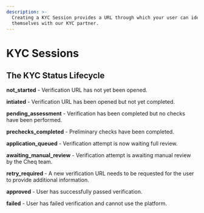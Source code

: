 ```yaml
---
description: >-
  Creating a KYC Session provides a URL through which your user can identify
  themselves with our KYC partner.
---
```


# KYC Sessions

## The KYC Status Lifecycle

**not\_started** - Verification URL has not yet been opened.

**intiated** - Verification URL has been opened but not yet completed.

**pending\_assessment** - Verification has been completed but no checks have been performed.

**prechecks\_completed** - Preliminary checks have been completed.

**application\_queued** - Verification attempt is now waiting full review.

**awaiting\_manual\_review** - Verification attempt is awaiting manual review by the Cheq team.&#x20;

**retry\_required** - A new verification URL needs to be requested for the user to provide additional information.

**approved** - User has successfully passed verification.

**failed** - User has failed verification and cannot use the platform.
